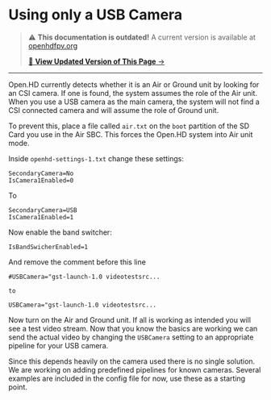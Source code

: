 # Using only a USB Camera

<!-- LEGACY DOCUMENTATION NOTICE -->
> ⚠️ **This documentation is outdated!** A current version is available at [openhdfpv.org](https://openhdfpv.org)
> 
> [📖 **View Updated Version of This Page** →](https://openhdfpv.org)

---


Open.HD currently detects whether it is an Air or Ground unit by looking for an CSI camera. If one is found, the system assumes the role of the Air unit. When you use a USB camera as the main camera, the system will not find a CSI connected camera and will assume the role of Ground unit.

To prevent this, place a file called `air.txt` on the `boot` partition of the SD Card you use in the Air SBC. This forces the Open.HD system into Air unit mode.

Inside `openhd-settings-1.txt` change these settings:

```text
SecondaryCamera=No
IsCamera1Enabled=0
```

To

```text
SecondaryCamera=USB
IsCamera1Enabled=1
```

Now enable the band switcher:

```text
IsBandSwicherEnabled=1
```

And remove the comment before this line

```text
#USBCamera="gst-launch-1.0 videotestsrc... 

to

USBCamera="gst-launch-1.0 videotestsrc... 
```

Now turn on the Air and Ground unit. If all is working as intended you will see a test video stream. Now that you know the basics are working we can send the actual video by changing the `USBCamera` setting to an appropriate pipeline for your USB camera. 

Since this depends heavily on the camera used there is no single solution. We are working on adding predefined pipelines for known cameras. Several examples are included in the config file for now, use these as a starting point.



